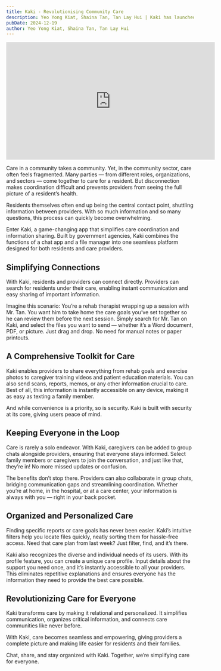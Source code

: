 ```yaml
---
title: Kaki - Revolutionising Community Care
description: Yeo Yong Kiat, Shaina Tan, Tan Lay Hui | Kaki has launched! See what our product manager and UXD, Shaina Tan & Tan Lay Hui, have to say about the value Kaki is delivering to community care in Singapore. 
pubDate: 2024-12-19
author: Yeo Yong Kiat, Shaina Tan, Tan Lay Hui
---
```


<iframe width="560" height="315" src="https://www.youtube.com/embed/drqBbYUVxco?si=g2JkDK6UkzH88WN_" title="YouTube video player" frameborder="0" allow="accelerometer; autoplay; clipboard-write; encrypted-media; gyroscope; picture-in-picture; web-share" referrerpolicy="strict-origin-when-cross-origin" allowfullscreen></iframe>

Care in a community takes a community. Yet, in the community sector, care often feels fragmented. Many parties — from different roles, organizations, and sectors — come together to care for a resident. But disconnection makes coordination difficult and prevents providers from seeing the full picture of a resident’s health.

Residents themselves often end up being the central contact point, shuttling information between providers. With so much information and so many questions, this process can quickly become overwhelming.

Enter Kaki, a game-changing app that simplifies care coordination and information sharing. Built by government agencies, Kaki combines the functions of a chat app and a file manager into one seamless platform designed for both residents and care providers.

## Simplifying Connections
With Kaki, residents and providers can connect directly. Providers can search for residents under their care, enabling instant communication and easy sharing of important information.

Imagine this scenario: You’re a rehab therapist wrapping up a session with Mr. Tan. You want him to take home the care goals you’ve set together so he can review them before the next session. Simply search for Mr. Tan on Kaki, and select the files you want to send — whether it’s a Word document, PDF, or picture. Just drag and drop. No need for manual notes or paper printouts.

## A Comprehensive Toolkit for Care
Kaki enables providers to share everything from rehab goals and exercise photos to caregiver training videos and patient education materials. You can also send scans, reports, memos, or any other information crucial to care. Best of all, this information is instantly accessible on any device, making it as easy as texting a family member.

And while convenience is a priority, so is security. Kaki is built with security at its core, giving users peace of mind.

## Keeping Everyone in the Loop
Care is rarely a solo endeavor. With Kaki, caregivers can be added to group chats alongside providers, ensuring that everyone stays informed. Select family members or caregivers to join the conversation, and just like that, they’re in! No more missed updates or confusion.

The benefits don’t stop there. Providers can also collaborate in group chats, bridging communication gaps and streamlining coordination. Whether you’re at home, in the hospital, or at a care center, your information is always with you — right in your back pocket.

## Organized and Personalized Care
Finding specific reports or care goals has never been easier. Kaki’s intuitive filters help you locate files quickly, neatly sorting them for hassle-free access. Need that care plan from last week? Just filter, find, and it’s there.

Kaki also recognizes the diverse and individual needs of its users. With its profile feature, you can create a unique care profile. Input details about the support you need once, and it’s instantly accessible to all your providers. This eliminates repetitive explanations and ensures everyone has the information they need to provide the best care possible.

## Revolutionizing Care for Everyone
Kaki transforms care by making it relational and personalized. It simplifies communication, organizes critical information, and connects care communities like never before.

With Kaki, care becomes seamless and empowering, giving providers a complete picture and making life easier for residents and their families.

Chat, share, and stay organized with Kaki. Together, we’re simplifying care for everyone.

